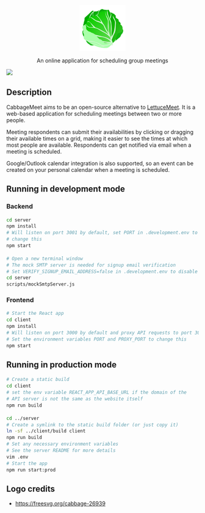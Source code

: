 <p align="center">
  <img src="./client/public/logo192.png" width="120" alt="CabbageMeet logo" />
</p>

<p align="center">An online application for scheduling group meetings</p>

[![](https://github.com/maxerenberg/cabbagemeet/workflows/CI/badge.svg)](https://github.com/maxerenberg/cabbagemeet/actions?query=workflow%3ACI)

## Description
CabbageMeet aims to be an open-source alternative to [LettuceMeet](https://lettucemeet.com). It is a web-based application for scheduling meetings between two or more people.

Meeting respondents can submit their availabilities by clicking or dragging
their available times on a grid, making it easier to see the times at which
most people are available. Respondents can get notified via email when
a meeting is scheduled.

Google/Outlook calendar integration is also supported, so an event can be
created on your personal calendar when a meeting is scheduled.

## Running in development mode
### Backend
```bash
cd server
npm install
# Will listen on port 3001 by default, set PORT in .development.env to
# change this
npm start

# Open a new terminal window
# The mock SMTP server is needed for signup email verification
# Set VERIFY_SIGNUP_EMAIL_ADDRESS=false in .development.env to disable it
cd server
scripts/mockSmtpServer.js
```

### Frontend
```bash
# Start the React app
cd client
npm install
# Will listen on port 3000 by default and proxy API requests to port 3001
# Set the environment variables PORT and PROXY_PORT to change this
npm start
```

## Running in production mode
```bash
# Create a static build
cd client
# set the env variable REACT_APP_API_BASE_URL if the domain of the
# API server is not the same as the website itself
npm run build

cd ../server
# Create a symlink to the static build folder (or just copy it)
ln -sf ../client/build client
npm run build
# Set any necessary environment variables
# See the server README for more details
vim .env
# Start the app
npm run start:prod
```

## Logo credits
* https://freesvg.org/cabbage-26939
